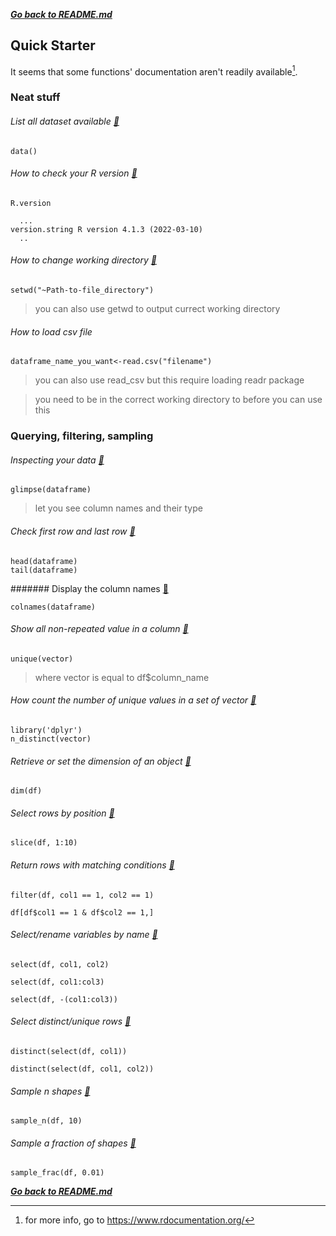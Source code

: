 ***[Go back to README.md](/README.md)***

## Quick Starter

It seems that some functions' documentation aren't readily available[^1].

### Neat stuff

###### List all dataset available [:thought_balloon:](https://www.rdocumentation.org/packages/utils/versions/3.6.2/topics/data)
```
data()
```
###### How to check your R version [:thought_balloon:](https://www.rdocumentation.org/packages/base/versions/3.6.2/topics/R.Version)
```
R.version

  ...
version.string R version 4.1.3 (2022-03-10)
  ..

```

###### How to change working directory [:thought_balloon:](https://www.rdocumentation.org/packages/base/versions/3.6.2/topics/getwd)
```
setwd("~Path-to-file_directory")
```

> you can also use getwd to output currect working directory

###### How to load csv file
```
dataframe_name_you_want<-read.csv("filename")
```
> you can also use read_csv but this require loading readr package

> you need to be in the correct working directory to before you can use this


### Querying, filtering, sampling

###### Inspecting your data [:thought_balloon:](https://www.rdocumentation.org/packages/dplyr/versions/0.3/topics/glimpse)
```
glimpse(dataframe)
```

> let you see column names and their type  

###### Check first row and last row [:thought_balloon:](https://www.rdocumentation.org/packages/utils/versions/3.6.2/topics/head)
```
head(dataframe)
tail(dataframe)
```


####### Display the column names [:thought_balloon:](https://www.rdocumentation.org/packages/gpuR/versions/2.0.3/topics/colnames)
```
colnames(dataframe)
```

###### Show all non-repeated value in a column [:thought_balloon:](https://www.rdocumentation.org/packages/base/versions/3.6.2/topics/unique)
```
unique(vector)
```

> where vector is equal to df$column_name

###### How count the number of unique values in a set of vector [:thought_balloon:](https://www.rdocumentation.org/packages/dplyr/versions/0.7.8/topics/n_distinct)
```
library('dplyr')
n_distinct(vector)
```

###### Retrieve or set the dimension of an object [:thought_balloon:](https://www.rdocumentation.org/packages/base/versions/3.6.2/topics/dim)
```
dim(df)
```

###### Select rows by position [:thought_balloon:](https://www.rdocumentation.org/packages/dplyr/versions/0.7.8/topics/slice)
```
slice(df, 1:10)
```

###### Return rows with matching conditions [:thought_balloon:](https://www.rdocumentation.org/packages/dplyr/versions/0.7.8/topics/filter)
```
filter(df, col1 == 1, col2 == 1)
```

```
df[df$col1 == 1 & df$col2 == 1,]
```

###### Select/rename variables by name [:thought_balloon:](https://www.rdocumentation.org/packages/dplyr/versions/0.7.8/topics/select)
```
select(df, col1, col2)
```

```
select(df, col1:col3)
```

```
select(df, -(col1:col3))
```

###### Select distinct/unique rows [:thought_balloon:](https://www.rdocumentation.org/packages/dplyr/versions/0.7.8/topics/distinct)
```
distinct(select(df, col1))
```

```
distinct(select(df, col1, col2))
```

###### Sample n shapes [:thought_balloon:](https://www.rdocumentation.org/packages/Momocs/versions/1.4.0/topics/sample_n)
```
sample_n(df, 10)
```

###### Sample a fraction of shapes [:thought_balloon:](https://www.rdocumentation.org/packages/Momocs/versions/1.3.2/topics/sample_frac)
```
sample_frac(df, 0.01)
```


***[Go back to README.md](/README.md)***

[^1]: for more info, go to https://www.rdocumentation.org/
